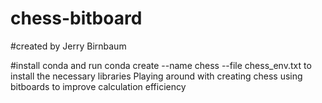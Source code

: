 # chess-bitboard

#created by Jerry Birnbaum

#install conda and run conda create --name chess --file chess_env.txt to install the necessary libraries
Playing around with creating chess using bitboards to improve calculation efficiency
